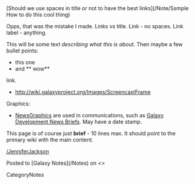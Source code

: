 <div class='noteItemHeader'>[Should we use spaces in title or not to have the best links](/Note/Ssmple How to do this cool thing)</div>

Opps, that was the mistake I made. Links vs title. Link - no spaces. Link label - anything.

This will be some text *describing what this is about*. Then maybe a few bullet points:

* this one
* and ** wow**

[<Screencast>](/screencast/fake) link.
* http://wiki.galaxyproject.org/Images/ScreencastFrame

Graphics:
* [NewsGraphics](/Images/NewsGraphics) are used in communications, such as [Galaxy Development News Briefs](/DevNewsBriefs). May have a date stamp.

This page is of course just **brief** - 10 lines max. It should point to the primary wiki with the main content. 

[/JenniferJackson](/JenniferJackson)

<div class='noteItemFooter'>Posted to [Galaxy Notes](/Notes) on <<Date(2012-08-17T09:57:11Z)>></div>

CategoryNotes
